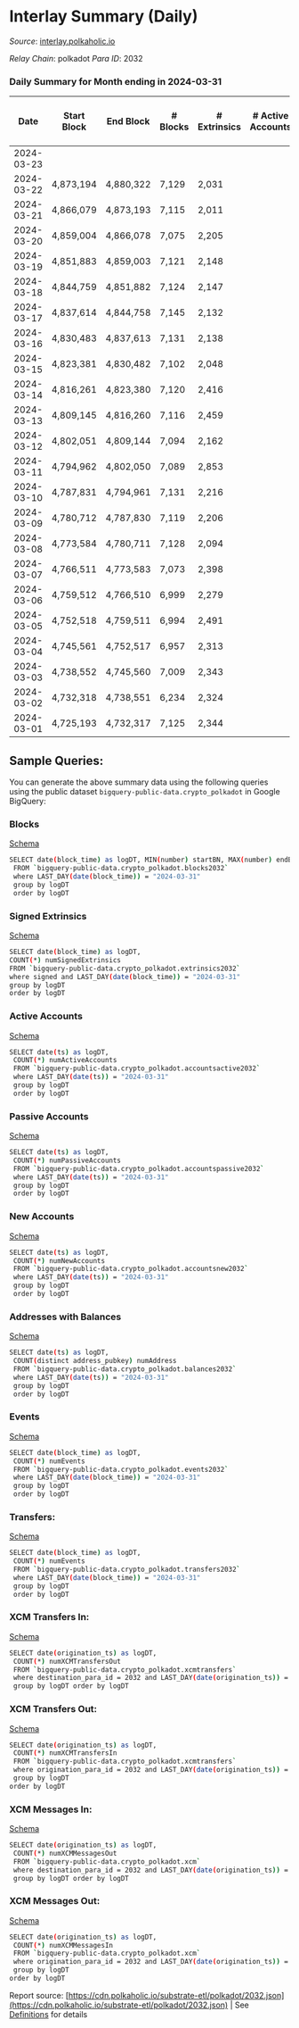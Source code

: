 # Interlay Summary (Daily)

_Source_: [interlay.polkaholic.io](https://interlay.polkaholic.io)

*Relay Chain*: polkadot
*Para ID*: 2032



### Daily Summary for Month ending in 2024-03-31


| Date    | Start Block | End Block | # Blocks | # Extrinsics | # Active Accounts | # Passive Accounts | # New Accounts | # Addresses | # Events  | # Transfers ($USD) | # XCM Transfers In ($USD) | # XCM Transfers Out ($USD) | # XCM In | # XCM Out | Issues |
|---------|-------------|-----------|----------|--------------|-------------------|--------------------|----------------|-------------|-----------|--------------------|---------------------------|----------------------------|----------|-----------|--------|
| 2024-03-23 |  |  |  |  |  |  |  |  |  |   |   |   |  |  |  |
| 2024-03-22 | 4,873,194 | 4,880,322 | 7,129 | 2,031 |  |  |  | 16,365 | 70,305 | 8,117 ($449,188.56) |   |   |  |  |  |
| 2024-03-21 | 4,866,079 | 4,873,193 | 7,115 | 2,011 |  |  |  | 16,343 | 70,003 | 8,153 ($306,278.72) |   |   |  |  |  |
| 2024-03-20 | 4,859,004 | 4,866,078 | 7,075 | 2,205 |  |  |  | 16,264 | 70,610 | 8,135 ($317,976.12) |   |   |  |  |  |
| 2024-03-19 | 4,851,883 | 4,859,003 | 7,121 | 2,148 |  |  |  | 16,197 | 70,637 | 8,140 ($285,509.82) |   |   |  |  |  |
| 2024-03-18 | 4,844,759 | 4,851,882 | 7,124 | 2,147 |  |  |  | 16,164 | 71,009 | 8,163 ($253,660.96) |   |   |  |  |  |
| 2024-03-17 | 4,837,614 | 4,844,758 | 7,145 | 2,132 |  |  |  | 16,097 | 70,784 | 8,163 ($182,482.99) |   |   |  |  |  |
| 2024-03-16 | 4,830,483 | 4,837,613 | 7,131 | 2,138 |  |  |  | 16,018 | 70,255 | 8,187 ($1,493,460.03) |   |   |  |  |  |
| 2024-03-15 | 4,823,381 | 4,830,482 | 7,102 | 2,048 |  |  |  | 15,971 | 70,805 | 8,346 ($543,314.48) |   |   |  |  |  |
| 2024-03-14 | 4,816,261 | 4,823,380 | 7,120 | 2,416 |  |  |  | 15,883 | 73,294 | 8,404 ($700,245.02) |   |   |  |  |  |
| 2024-03-13 | 4,809,145 | 4,816,260 | 7,116 | 2,459 |  |  |  | 15,842 | 73,269 | 8,418 ($1,166,726.14) |   |   |  |  |  |
| 2024-03-12 | 4,802,051 | 4,809,144 | 7,094 | 2,162 |  |  |  | 15,809 | 70,864 | 8,249 ($255,895.67) |   |   |  |  |  |
| 2024-03-11 | 4,794,962 | 4,802,050 | 7,089 | 2,853 |  |  |  | 15,788 | 75,651 | 8,781 ($1,227,019.04) |   |   |  |  |  |
| 2024-03-10 | 4,787,831 | 4,794,961 | 7,131 | 2,216 |  |  |  | 15,757 | 71,916 | 8,285 ($318,149.46) |   |   |  |  |  |
| 2024-03-09 | 4,780,712 | 4,787,830 | 7,119 | 2,206 |  |  |  | 15,735 | 71,238 | 8,292 ($221,158.35) |   |   |  |  |  |
| 2024-03-08 | 4,773,584 | 4,780,711 | 7,128 | 2,094 |  |  |  | 15,713 | 70,751 | 8,203 ($243,364.83) |   |   |  |  |  |
| 2024-03-07 | 4,766,511 | 4,773,583 | 7,073 | 2,398 |  |  |  | 15,691 | 72,048 | 8,276 ($450,861.69) |   |   |  |  |  |
| 2024-03-06 | 4,759,512 | 4,766,510 | 6,999 | 2,279 |  |  |  | 15,663 | 71,059 | 8,241 ($571,541.10) |   |   |  |  |  |
| 2024-03-05 | 4,752,518 | 4,759,511 | 6,994 | 2,491 |  |  |  | 15,635 | 72,475 | 8,357 ($494,497.95) |   |   |  |  |  |
| 2024-03-04 | 4,745,561 | 4,752,517 | 6,957 | 2,313 |  |  |  | 15,615 | 71,800 | 8,368 ($615,068.88) |   |   |  |  |  |
| 2024-03-03 | 4,738,552 | 4,745,560 | 7,009 | 2,343 |  |  |  | 15,587 | 71,740 | 8,379 ($215,641.05) |   |   |  |  |  |
| 2024-03-02 | 4,732,318 | 4,738,551 | 6,234 | 2,324 |  |  |  | 15,560 | 64,660 | 7,212 ($339,775.48) |   |   |  |  |  |
| 2024-03-01 | 4,725,193 | 4,732,317 | 7,125 | 2,344 |  |  |  | 15,545 | 72,384 | 8,418 ($798,389.59) |   |   |  |  |  |

## Sample Queries:
You can generate the above summary data using the following queries using the public dataset `bigquery-public-data.crypto_polkadot` in Google BigQuery:


### Blocks 

[Schema](https://github.com/colorfulnotion/substrate-etl/blob/main/schema/blocks.json)

```bash
SELECT date(block_time) as logDT, MIN(number) startBN, MAX(number) endBN, COUNT(*) numBlocks 
 FROM `bigquery-public-data.crypto_polkadot.blocks2032`  
 where LAST_DAY(date(block_time)) = "2024-03-31" 
 group by logDT 
 order by logDT
```

### Signed Extrinsics 

[Schema](https://github.com/colorfulnotion/substrate-etl/blob/main/schema/extrinsics.json)

```bash
SELECT date(block_time) as logDT, 
COUNT(*) numSignedExtrinsics 
FROM `bigquery-public-data.crypto_polkadot.extrinsics2032`  
where signed and LAST_DAY(date(block_time)) = "2024-03-31" 
group by logDT 
order by logDT
```

### Active Accounts 

[Schema](https://github.com/colorfulnotion/substrate-etl/blob/main/schema/accountsactive.json)

```bash
SELECT date(ts) as logDT, 
 COUNT(*) numActiveAccounts 
 FROM `bigquery-public-data.crypto_polkadot.accountsactive2032` 
 where LAST_DAY(date(ts)) = "2024-03-31" 
 group by logDT 
 order by logDT
```

### Passive Accounts 

[Schema](https://github.com/colorfulnotion/substrate-etl/blob/main/schema/accountspassive.json)

```bash
SELECT date(ts) as logDT, 
 COUNT(*) numPassiveAccounts 
 FROM `bigquery-public-data.crypto_polkadot.accountspassive2032` 
 where LAST_DAY(date(ts)) = "2024-03-31" 
 group by logDT 
 order by logDT
```

### New Accounts 

[Schema](https://github.com/colorfulnotion/substrate-etl/blob/main/schema/accountsnew.json)

```bash
SELECT date(ts) as logDT, 
 COUNT(*) numNewAccounts 
 FROM `bigquery-public-data.crypto_polkadot.accountsnew2032` 
 where LAST_DAY(date(ts)) = "2024-03-31" 
 group by logDT
 order by logDT
```

### Addresses with Balances 

[Schema](https://github.com/colorfulnotion/substrate-etl/blob/main/schema/balances.json)

```bash
SELECT date(ts) as logDT,
 COUNT(distinct address_pubkey) numAddress 
 FROM `bigquery-public-data.crypto_polkadot.balances2032` 
 where LAST_DAY(date(ts)) = "2024-03-31" 
 group by logDT 
 order by logDT
```

### Events 

[Schema](https://github.com/colorfulnotion/substrate-etl/blob/main/schema/events.json)

```bash
SELECT date(block_time) as logDT, 
 COUNT(*) numEvents 
 FROM `bigquery-public-data.crypto_polkadot.events2032` 
 where LAST_DAY(date(block_time)) = "2024-03-31" 
 group by logDT 
 order by logDT
```

### Transfers:

[Schema](https://github.com/colorfulnotion/substrate-etl/blob/main/schema/transfers.json)

```bash
SELECT date(block_time) as logDT, 
 COUNT(*) numEvents 
 FROM `bigquery-public-data.crypto_polkadot.transfers2032` 
 where LAST_DAY(date(block_time)) = "2024-03-31" 
 group by logDT 
 order by logDT
```

### XCM Transfers In: 

[Schema](https://github.com/colorfulnotion/substrate-etl/blob/main/schema/xcmtransfers.json)

```bash
SELECT date(origination_ts) as logDT, 
 COUNT(*) numXCMTransfersOut 
 FROM `bigquery-public-data.crypto_polkadot.xcmtransfers` 
 where destination_para_id = 2032 and LAST_DAY(date(origination_ts)) = "2024-03-31" 
 group by logDT order by logDT
```

### XCM Transfers Out: 

[Schema](https://github.com/colorfulnotion/substrate-etl/blob/main/schema/xcmtransfers.json)

```bash
SELECT date(origination_ts) as logDT, 
 COUNT(*) numXCMTransfersIn 
 FROM `bigquery-public-data.crypto_polkadot.xcmtransfers` 
 where origination_para_id = 2032 and LAST_DAY(date(origination_ts)) = "2024-03-31" 
 group by logDT 
order by logDT
```

### XCM Messages In: 

[Schema](https://github.com/colorfulnotion/substrate-etl/blob/main/schema/xcm.json)

```bash
SELECT date(origination_ts) as logDT, 
 COUNT(*) numXCMMessagesOut 
 FROM `bigquery-public-data.crypto_polkadot.xcm` 
 where destination_para_id = 2032 and LAST_DAY(date(origination_ts)) = "2024-03-31" 
 group by logDT order by logDT
```

### XCM Messages Out: 

[Schema](https://github.com/colorfulnotion/substrate-etl/blob/main/schema/xcm.json)

```bash
SELECT date(origination_ts) as logDT, 
 COUNT(*) numXCMMessagesIn 
 FROM `bigquery-public-data.crypto_polkadot.xcm` 
 where origination_para_id = 2032 and LAST_DAY(date(origination_ts)) = "2024-03-31" 
 group by logDT 
order by logDT
```


Report source: [https://cdn.polkaholic.io/substrate-etl/polkadot/2032.json](https://cdn.polkaholic.io/substrate-etl/polkadot/2032.json) | See [Definitions](/DEFINITIONS.md) for details
